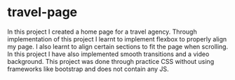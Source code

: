 # travel-page
In this project I created a home page for a travel agency. Through implementation of this project I learnt to implement flexbox to properly align my page. I also learnt to align certain sections to fit the page when scrolling. In this project I have also implemented smooth transitions and a video background. This project was done through practice CSS without using frameworks like bootstrap and does not contain any JS.
